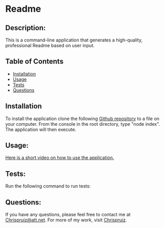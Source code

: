 # Readme
  
  ## Description: 
  This is a command-line application that generates a high-quality, professional Readme based on user input.

  ## Table of Contents
  * [Installation](#installation) 
  * [Usage](#usage)
  * [Tests](#tests)
  * [Questions](#questions)
  ## Installation
  To install the application clone the following [Github repository](git@github.com:Chrispruiz/Readme-Generator.git) to a file on your computer. From the console in the root directory, type "node index". The application will then execute. 
  
  ## Usage:
  [Here is a short video on how to use the application.](https://drive.google.com/file/d/1WnX8-YI122XzrML8nzFjMdi9PQy4q3Tb/view)

  
  
  
  ## Tests:
  Run the following command to run tests:
  
  
  ## Questions:
  If you have any questions, please feel free to contact me at Chrispruiz@att.net. For more of my work, visit [Chrispruiz](https://github.com/Chrispruiz).
